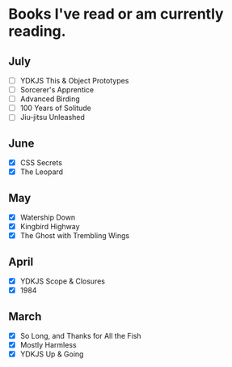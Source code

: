 # Books I've read or am currently reading.

## July

- [ ] YDKJS This & Object Prototypes
- [ ] Sorcerer's Apprentice
- [ ] Advanced Birding
- [ ] 100 Years of Solitude
- [ ] Jiu-jitsu Unleashed

## June

- [x] CSS Secrets
- [x] The Leopard

## May

- [x] Watership Down
- [x] Kingbird Highway
- [x] The Ghost with Trembling Wings

## April

- [x] YDKJS Scope & Closures
- [x] 1984

## March

- [x] So Long, and Thanks for All the Fish
- [x] Mostly Harmless
- [x] YDKJS Up & Going